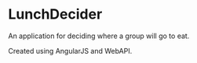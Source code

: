 LunchDecider
============
An application for deciding where a group will go to eat.

Created using AngularJS and WebAPI.
